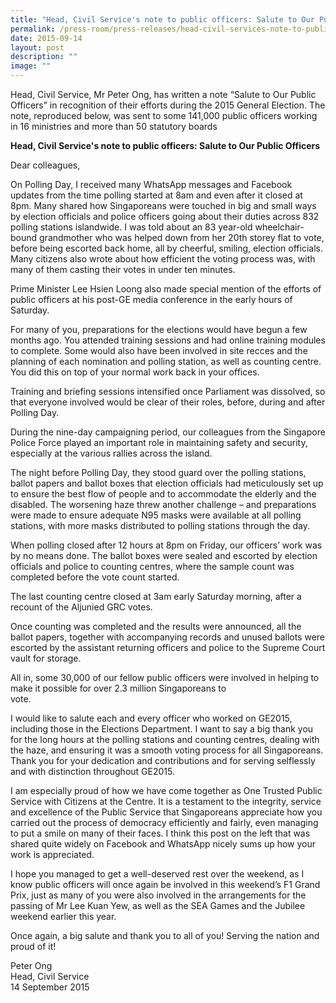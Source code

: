 ```yaml
---
title: "Head, Civil Service's note to public officers: Salute to Our Public Officers"
permalink: /press-room/press-releases/head-civil-services-note-to-public-officers-salute-to-our-public-officers/
date: 2015-09-14
layout: post
description: ""
image: ""
---
```

Head, Civil Service, Mr Peter Ong, has written a note “Salute to Our Public Officers” in recognition of their efforts during the 2015 General Election. The note, reproduced below, was sent to some 141,000 public officers working in 16 ministries and more than 50 statutory boards 

**Head, Civil Service's note to public officers: Salute to Our Public Officers**

Dear colleagues,

On Polling Day, I received many WhatsApp messages and Facebook updates from the time polling started at 8am and even after it closed at 8pm. Many shared how Singaporeans were touched in big and small ways by election officials and police officers going about their duties across 832 polling stations islandwide. I was told about an 83 year-old wheelchair-bound grandmother who was helped down from her 20th storey flat to vote, before being escorted back home, all by cheerful, smiling, election officials. Many citizens also wrote about how efficient the voting process was, with many of them casting their votes in under ten minutes.

Prime Minister Lee Hsien Loong also made special mention of the efforts of public officers at his post-GE media conference in the early hours of Saturday.

For many of you, preparations for the elections would have begun a few months ago. You attended training sessions and had online training modules to complete. Some would also have been involved in site recces and the planning of each nomination and polling station, as well as counting centre. You did this on top of your normal work back in your offices.

Training and briefing sessions intensified once Parliament was dissolved, so that everyone involved would be clear of their roles, before, during and after Polling Day. 

During the nine-day campaigning period, our colleagues from the Singapore Police Force played an important role in maintaining safety and security, especially at the various rallies across the island. 

The night before Polling Day, they stood guard over the polling stations, ballot papers and ballot boxes that election officials had meticulously set up to ensure the best flow of people and to accommodate the elderly and the disabled. The worsening haze threw another challenge – and preparations were made to ensure adequate N95 masks were available at all polling stations, with more masks distributed to polling stations through the day. 

When polling closed after 12 hours at 8pm on Friday, our officers’ work was by no means done. The ballot boxes were sealed and escorted by election officials and police to counting centres, where the sample count was completed before the vote count started. 

The last counting centre closed at 3am early Saturday morning, after a recount of the Aljunied GRC votes.

Once counting was completed and the results were announced, all the ballot papers, together with accompanying records and unused ballots were escorted by the assistant returning officers and police to the Supreme Court vault for storage. 

All in, some 30,000 of our fellow public officers were involved in helping to make it possible for over 2.3 million Singaporeans to vote.                                                                                               

I would like to salute each and every officer who worked on GE2015, including those in the Elections Department. I want to say a big thank you for the long hours at the polling stations and counting centres, dealing with the haze, and ensuring it was a smooth voting process for all Singaporeans. Thank you for your dedication and contributions and for serving selflessly and with distinction throughout GE2015. 

I am especially proud of how we have come together as One Trusted Public Service with Citizens at the Centre. It is a testament to the integrity, service and excellence of the Public Service that Singaporeans appreciate how you carried out the process of democracy efficiently and fairly, even managing to put a smile on many of their faces. I think this post on the left that was shared quite widely on Facebook and WhatsApp nicely sums up how your work is appreciated.

I hope you managed to get a well-deserved rest over the weekend, as I know public officers will once again be involved in this weekend’s F1 Grand Prix, just as many of you were also involved in the arrangements for the passing of Mr Lee Kuan Yew, as well as the SEA Games and the Jubilee weekend earlier this year.

Once again, a big salute and thank you to all of you! Serving the nation and proud of it!

Peter Ong  
Head, Civil Service  
14 September 2015